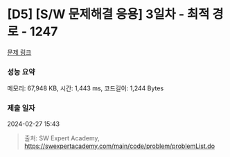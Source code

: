 # [D5] [S/W 문제해결 응용] 3일차 - 최적 경로 - 1247 

[문제 링크](https://swexpertacademy.com/main/code/problem/problemDetail.do?contestProbId=AV15OZ4qAPICFAYD) 

### 성능 요약

메모리: 67,948 KB, 시간: 1,443 ms, 코드길이: 1,244 Bytes

### 제출 일자

2024-02-27 15:43



> 출처: SW Expert Academy, https://swexpertacademy.com/main/code/problem/problemList.do